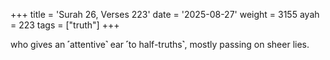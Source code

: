 +++
title = 'Surah 26, Verses 223'
date = '2025-08-27'
weight = 3155
ayah = 223
tags = ["truth"]
+++

who gives an ˹attentive˺ ear ˹to half-truths˺, mostly passing on sheer lies. 